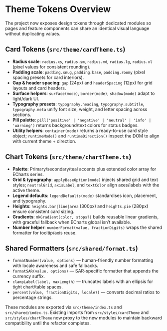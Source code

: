 # Theme Tokens Overview

The project now exposes design tokens through dedicated modules so pages and feature components can share an identical visual language without duplicating values.

## Card Tokens (`src/theme/cardTheme.ts`)

- **Radius scale**: `radius.xs`, `radius.sm`, `radius.md`, `radius.lg`, `radius.xl` (pixel values for consistent rounding).
- **Padding scale**: `padding.snug`, `padding.base`, `padding.roomy` (pixel spacing presets for card interiors).
- **Gap & header spacing**: `gap` (24px) and `headerSpacing` (12px) for grid layouts and card headers.
- **Surface helpers**: `surface(mode)`, `border(mode)`, `shadow(mode)` adapt to light/dark UI.
- **Typography presets**: `typography.heading`, `typography.subtitle`, `typography.meta` unify font size, weight, and letter spacing across sections.
- **Pill palette**: `pill('positive' | 'negative' | 'neutral' | 'info' | 'warning')` returns background/text colors for status badges.
- **Utility helpers**: `container(mode)` returns a ready-to-use card style object; `runtimeMode()` and `runtimeDirection()` inspect the DOM to align with current theme + direction.

## Chart Tokens (`src/theme/chartTheme.ts`)

- **Palette**: Primary/secondary/teal accents plus extended color array for ECharts series.
- **Grid & typography**: `applyBaseOption(mode)` injects shared grid and text styles; `neutralGrid`, `axisLabel`, and `textColor` align axes/labels with the active theme.
- **Legend defaults**: `legendDefaults(mode)` standardises icon, placement, and typography.
- **Heights**: `heights.bar|line|area` (300px) and `heights.pie` (280px) ensure consistent card sizing.
- **Gradients**: `mkGradient(color, stops?)` builds reusable linear gradients, with graceful fallback when ECharts global isn’t available.
- **Number helper**: `numberFormat(value, fractionDigits)` wraps the shared formatter for tooltip/axis reuse.

## Shared Formatters (`src/shared/format.ts`)

- `formatNumber(value, options)` — human-friendly number formatting with locale awareness and safe fallbacks.
- `formatSAR(value, options)` — SAR-specific formatter that appends the currency suffix.
- `clampLabel(label, maxLength)` — truncates labels with an ellipsis for tight chart/table spaces.
- `percent(value, fractionDigits, locale?)` — converts decimal ratios to percentage strings.

These modules are exported via `src/theme/index.ts` and `src/shared/index.ts`. Existing imports from `src/styles/cardTheme` and `src/styles/chartTheme` now proxy to the new modules to maintain backward compatibility until the refactor completes.
